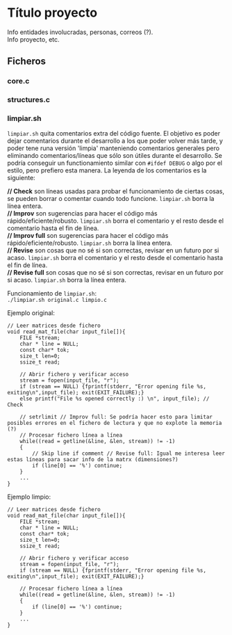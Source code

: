 # Título proyecto  
Info entidades involucradas, personas, correos (?).  
Info proyecto, etc.  
## Ficheros  
### core.c  
### structures.c  
### limpiar.sh  
`limpiar.sh` quita comentarios extra del código fuente. El objetivo es poder dejar comentarios durante el desarrollo a los que poder volver más tarde, y poder tene runa versión 'limpia' manteniendo comentarios generales pero eliminando comentarios/líneas que sólo son útiles durante el desarrollo. Se podría conseguir un functionamiento similar con `#ifdef DEBUG` o algo por el estilo, pero prefiero esta manera. La leyenda de los comentarios es la siguiente:  

**// Check** son líneas usadas para probar el funcionamiento de ciertas cosas, se pueden borrar o comentar cuando todo funcione. `limpiar.sh` borra la línea entera.  
**// Improv** son sugerencias para hacer el código más rápido/eficiente/robusto. `limpiar.sh` borra el comentario y el resto desde el comentario hasta el fin de línea.  
**// Improv full** son sugerencias para hacer el código más rápido/eficiente/robusto. `limpiar.sh` borra la línea entera.  
**// Revise** son cosas que no sé si son correctas, revisar en un futuro por si acaso. `limpiar.sh` borra el comentario y el resto desde el comentario hasta el fin de línea.  
**// Revise full** son cosas que no sé si son correctas, revisar en un futuro por si acaso. `limpiar.sh` borra la línea entera.  

Funcionamiento de `limpiar.sh`:  
`./limpiar.sh original.c limpio.c`  

Ejemplo original:  
```
// Leer matrices desde fichero
void read_mat_file(char input_file[]){
    FILE *stream;
    char * line = NULL;
    const char* tok;
    size_t len=0;
    ssize_t read;

    // Abrir fichero y verificar acceso
    stream = fopen(input_file, "r");
    if (stream == NULL) {fprintf(stderr, "Error opening file %s, exiting\n",input_file); exit(EXIT_FAILURE);}
    else printf("File %s opened correctly :) \n", input_file); // Check

    // setrlimit // Improv full: Se podría hacer esto para limitar posibles errores en el fichero de lectura y que no explote la memoria (?)
    // Procesar fichero línea a línea
    while((read = getline(&line, &len, stream)) != -1) 
    {
        // Skip line if comment // Revise full: Igual me interesa leer estas líneas para sacar info de la matrx (dimensiones?)
        if (line[0] == '%') continue;
    }
    ...
}
```

Ejemplo limpio:  
```
// Leer matrices desde fichero
void read_mat_file(char input_file[]){
    FILE *stream;
    char * line = NULL;
    const char* tok;
    size_t len=0;
    ssize_t read;

    // Abrir fichero y verificar acceso
    stream = fopen(input_file, "r");
    if (stream == NULL) {fprintf(stderr, "Error opening file %s, exiting\n",input_file); exit(EXIT_FAILURE);}

    // Procesar fichero línea a línea
    while((read = getline(&line, &len, stream)) != -1) 
    {
        if (line[0] == '%') continue;
    }
    ...
}
```